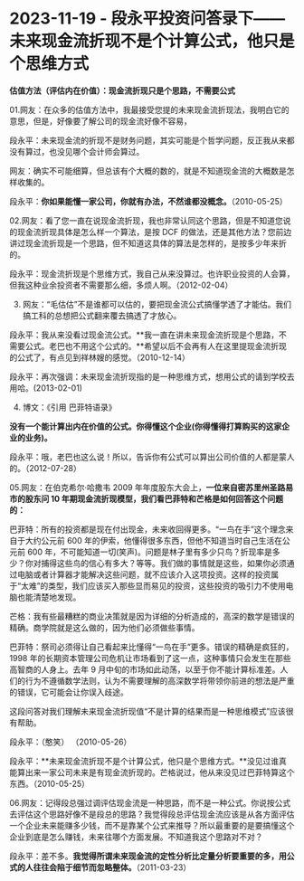 # 2023-11-19 - 段永平投资问答录下——未来现金流折现不是个计算公式，他只是个思维方式

**估值方法（评估内在价值）：现金流折现只是个思路，不需要公式**

01.网友：在众多的估值方法中，我最接受您提的未来现金流折现法，我明白它的意思，但是，好像要了解公司的现金流好像不容易，

段永平：未来现金流的折现不是财务问题，其实可能是个哲学问题，反正我从来都没有算过，也没见哪个会计师会算过。

网友：确实不可能细算，但总该有个大概的数的，就是不知道现金流的大概数是怎样收集的。

段永平：**你如果能懂一家公司，你就有办法，不然谁都没概念。**（2010-05-25）

02.网友：看了您一直在说现金流折现，我也非常认同这个思路，但是不知道您说的现金流折现具体是怎么样一个算法，是按 DCF 的做法，还是其他方法？您前边讲过现金流折现是一个思路，但不知道这具体的算法是怎样的，是按多少年来折的。

段永平：现金流折现是个思维方式，我自己从来没算过。也许职业投资的人会算，但我这种业余投资者不需要那么细，多烦人啊。（2012-02-04）

03. 网友：“毛估估”不是谁都可以估的，要把现金流公式搞懂学透了才能估。我们搞工科的总想把公式翻来覆去搞透了才放心。

段永平：我从来没看过现金流公式。**我一直在讲未来现金流折现是个思路，不需要公式。老巴也不用这个公式的。**希望以后不会再有人在这里提现金流折现的公式了，有点见到祥林嫂的感觉。（2010-12-14）

段永平：再次强调：未来现金流折现指的是一种思维方式，想用公式的请到学校去用哈。(2013-02-01)

04. 博文：《引用 巴菲特语录》

**没有一个能计算出内在价值的公式。你得懂这个企业(你得懂得打算购买的这家企业的业务)。**

段永平：哦，老巴也这么说！所以，告诉你有公式可以算出公司价值的人都是蒙人的。（2012-07-28）

05.网友：在伯克希尔·哈撒韦 2009 年年度股东大会上，**一位来自密苏里州圣路易市的股东问 10 年期现金流折现模型，我们看巴菲特和芒格是如何回答这个问题的：**

巴菲特：所有的投资都是现在付出现金，未来收回得更多。“一鸟在手”这个理念来自于大约公元前 600 年的伊索，他懂得很多东西，但他不知道当时自己生活在公元前 600 年，不可能知道一切(笑声)。问题是林子里有多少只鸟？折现率是多少？你对捕得这些鸟的信心有多大？等等。我们做的事情就是这些，如果你必须通过电脑或者计算器才能解决这些问题，就不应该介入这项投资。这样的投资属于“太难”的类型，我们应该买入那些显而易见的投资，这些投资的吸引力不使用电脑也能清楚地发现。

芒格：我有些最糟糕的商业决策就是因为详细的分析造成的，高深的数学是错误的精确。商学院就是这么做的，因为他们必须做些事情。

巴菲特：祭司必须得让自己看起来比懂得“一鸟在手”更多。错误的精确是疯狂的，1998 年的长期资本管理公司危机让市场看到了这一点，这种事情只会发生在那些高智商的人身上。去年 9 月中旬的市场如此动荡，以至于你不能计算标准差。人们的行为不遵循数学法则，认为不需要理解的高深数学将带领你前进的想法是严重的错误，它可能会让你误入歧途。

这段问答对我们理解未来现金流折现值“不是计算的结果而是一种思维模式”应该很有帮助。

段永平：（憨笑） （2010-05-26）

段永平：**未来现金流折现不是个计算公式，他只是个思维方式。**没见过谁真能算出来一家公司未来是有现金流折现的。芒格说过，他从来没见过巴菲特算这个东西。（2010-05-25）

06.网友：记得段总强过调评估现金流是一种思路，而不是一种公式。你说按公式去评估这个思路好像不是段总的思路？我觉得段总评估现金流应该是从各方面评估一个企业未来能赚多少钱，而不是靠某个公式来推导？所以最重要的是要搞懂这个企业到底是怎么赚钱，未来往哪个方面发展。不知道我这个思路对不对？

段永平：差不多。**我觉得所谓未来现金流的定性分析比定量分析要重要的多，用公式的人往往会陷于细节而忽略整体。**（2011-03-23）